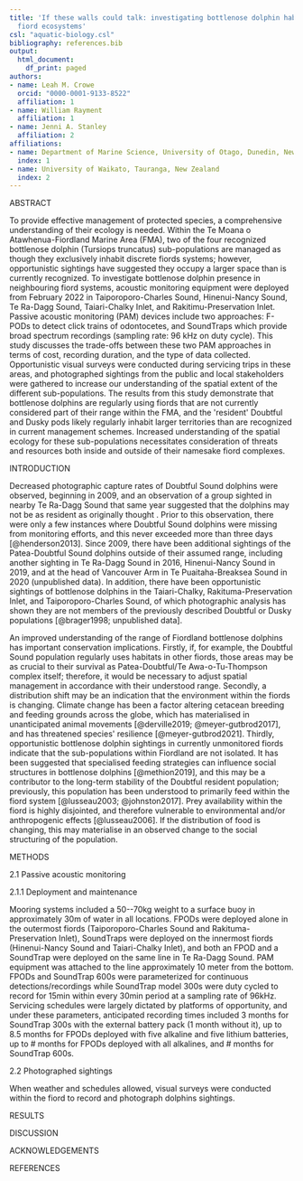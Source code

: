 ```yaml
---
title: 'If these walls could talk: investigating bottlenose dolphin habitat use in
  fiord ecosystems'
csl: "aquatic-biology.csl"
bibliography: references.bib
output:
  html_document:
    df_print: paged
authors:
- name: Leah M. Crowe
  orcid: "0000-0001-9133-8522"
  affiliation: 1
- name: William Rayment
  affiliation: 1
- name: Jenni A. Stanley
  affiliation: 2
affiliations:
- name: Department of Marine Science, University of Otago, Dunedin, New Zealand
  index: 1
- name: University of Waikato, Tauranga, New Zealand
  index: 2
---
```


ABSTRACT

To provide effective management of protected species, a comprehensive understanding of their ecology is needed. Within the Te Moana o Atawhenua-Fiordland Marine Area (FMA), two of the four recognized bottlenose dolphin (Tursiops truncatus) sub-populations are managed as though they exclusively inhabit discrete fiords systems; however, opportunistic sightings have suggested they occupy a larger space than is currently recognized. To investigate bottlenose dolphin presence in neighbouring fiord systems, acoustic monitoring equipment were deployed from February 2022 in Taiporoporo-Charles Sound, Hinenui-Nancy Sound, Te Ra-Dagg Sound, Taiari-Chalky Inlet, and Rakitimu-Preservation Inlet. Passive acoustic monitoring (PAM) devices include two approaches: F-PODs to detect click trains of odontocetes, and SoundTraps which provide broad spectrum recordings (sampling rate: 96 kHz on duty cycle). This study discusses the trade-offs between these two PAM approaches in terms of cost, recording duration, and the type of data collected. Opportunistic visual surveys were conducted during servicing trips in these areas, and photographed sightings from the public and local stakeholders were gathered to increase our understanding of the spatial extent of the different sub-populations. The results from this study demonstrate that bottlenose dolphins are regularly using fiords that are not currently considered part of their range within the FMA, and the 'resident' Doubtful and Dusky pods likely regularly inhabit larger territories than are recognized in current management schemes. Increased understanding of the spatial ecology for these sub-populations necessitates consideration of threats and resources both inside and outside of their namesake fiord complexes.

INTRODUCTION

Decreased photographic capture rates of Doubtful Sound dolphins were observed, beginning in 2009, and an observation of a group sighted in nearby Te Ra-Dagg Sound that same year suggested that the dolphins may not be as resident as originally thought . Prior to this observation, there were only a few instances where Doubtful Sound dolphins were missing from monitoring efforts, and this never exceeded more than three days [@henderson2013]. Since 2009, there have been additional sightings of the Patea-Doubtful Sound dolphins outside of their assumed range, including another sighting in Te Ra-Dagg Sound in 2016, Hinenui-Nancy Sound in 2019, and at the head of Vancouver Arm in Te Puaitaha-Breaksea Sound in 2020 (unpublished data). In addition, there have been opportunistic sightings of bottlenose dolphins in the Taiari-Chalky, Rakituma-Preservation Inlet, and Taiporoporo-Charles Sound, of which photographic analysis has shown they are not members of the previously described Doubtful or Dusky populations [@brager1998; unpublished data].

An improved understanding of the range of Fiordland bottlenose dolphins has important conservation implications. Firstly, if, for example, the Doubtful Sound population regularly uses habitats in other fiords, those areas may be as crucial to their survival as Patea-Doubtful/Te Awa-o-Tu-Thompson complex itself; therefore, it would be necessary to adjust spatial management in accordance with their understood range. Secondly, a distribution shift may be an indication that the environment within the fiords is changing. Climate change has been a factor altering cetacean breeding and feeding grounds across the globe, which has materialised in unanticipated animal movements [@derville2019; @meyer-gutbrod2017], and has threatened species' resilience [@meyer-gutbrod2021]. Thirdly, opportunistic bottlenose dolphin sightings in currently unmonitored fiords indicate that the sub-populations within Fiordland are not isolated. It has been suggested that specialised feeding strategies can influence social structures in bottlenose dolphins [@methion2019], and this may be a contributor to the long-term stability of the Doubtful resident population; previously, this population has been understood to primarily feed within the fiord system [@lusseau2003; @johnston2017]. Prey availability within the fiord is highly disjointed, and therefore vulnerable to environmental and/or anthropogenic effects [@lusseau2006]. If the distribution of food is changing, this may materialise in an observed change to the social structuring of the population.

METHODS

2.1 Passive acoustic monitoring

2.1.1 Deployment and maintenance

Mooring systems included a 50--70kg weight to a surface buoy in approximately 30m of water in all locations. FPODs were deployed alone in the outermost fiords (Taiporoporo-Charles Sound and Rakituma-Preservation Inlet), SoundTraps were deployed on the innermost fiords (Hinenui-Nancy Sound and Taiari-Chalky Inlet), and both an FPOD and a SoundTrap were deployed on the same line in Te Ra-Dagg Sound. PAM equipment was attached to the line approximately 10 meter from the bottom. FPODs and SoundTrap 600s were parameterized for continuous detections/recordings while SoundTrap model 300s were duty cycled to record for 15min within every 30min period at a sampling rate of 96kHz. Servicing schedules were largely dictated by platforms of opportunity, and under these parameters, anticipated recording times included 3 months for SoundTrap 300s with the external battery pack (1 month without it), up to 8.5 months for FPODs deployed with five alkaline and five lithium batteries, up to \# months for FPODs deployed with all alkalines, and \# months for SoundTrap 600s.

2.2 Photographed sightings

When weather and schedules allowed, visual surveys were conducted within the fiord to record and photograph dolphins sightings.

RESULTS

DISCUSSION

ACKNOWLEDGEMENTS

REFERENCES
